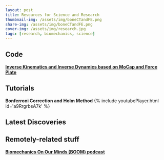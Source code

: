 ```yaml
---
layout: post
title: Resources for Science and Research
thumbnail-img: /assets/img/boneCTandFE.png
share-img: /assets/img/boneCTandFE.png
cover-img: /assets/img/research.jpg
tags: [research, biomechanics, science]
---
```


## Code
[**Inverse Kinematics and Inverse Dynamics based on MoCap and Force Plate**](https://drive.google.com/file/d/13-WRSKVX-oG58_ES0zjrrYBt8ljjJj_8/view?usp=sharing)


## Tutorials
**Bonferroni Correction and Holm Method**
{% include youtubePlayer.html id='a9RrgrbsA7k' %}


## Latest Discoveries


## Remotely-related stuff

[**Biomechanics On Our Minds (BOOM) podcast**](https://biomechanicsonourminds.com/?v=7516fd43adaa)